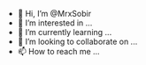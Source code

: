 - 👋 Hi, I’m @MrxSobir
- 👀 I’m interested in ...
- 🌱 I’m currently learning ...
- 💞️ I’m looking to collaborate on ...
- 📫 How to reach me ...

<!---
MrxSobir/MrxSobir is a ✨ special ✨ repository because its `README.md` (this file) appears on your GitHub profile.
You can click the Preview link to take a look at your changes.
--->
